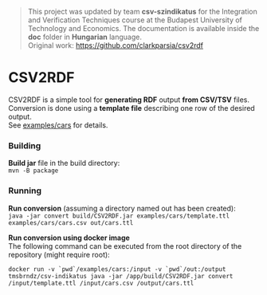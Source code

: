 > This project was updated by team **csv-szindikatus** for the Integration and Verification Techniques course at the Budapest University of Technology and Economics. The documentation is available inside the **doc** folder in **Hungarian** language.<br>Original work: https://github.com/clarkparsia/csv2rdf

CSV2RDF
=======

CSV2RDF is a simple tool for **generating RDF** output **from CSV/TSV** files.<br>
Conversion is done using a **template file** describing one row of the desired output.<br>
See [examples/cars](examples/cars) for details. 

### Building

**Build jar** file in the build directory:<br>
`mvn -B package`

### Running

**Run conversion** (assuming a directory named out has been created):<br>
`java -jar convert build/CSV2RDF.jar examples/cars/template.ttl examples/cars/cars.csv out/cars.ttl`

**Run conversion using docker image**<br>
The following command can be executed from the root directory of the repository (might require root):<br>

``docker run -v `pwd`/examples/cars:/input -v `pwd`/out:/output tmsbrndz/csv-indikatus java -jar /app/build/CSV2RDF.jar convert /input/template.ttl /input/cars.csv /output/cars.ttl``

